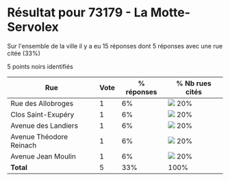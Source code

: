 # Résultat pour 73179 - La Motte-Servolex

Sur l'ensemble de la ville il y a eu 15 réponses dont 5 réponses avec une rue citée (33%)

5 points noirs identifiés

| Rue | Vote | % réponses | % Nb rues cités|
|-----|------|------------|----------------|
| Rue des Allobroges | 1 | 6% | <img src="../../img/bar_20.gif" />&nbsp;20%|
| Clos Saint-Exupéry | 1 | 6% | <img src="../../img/bar_20.gif" />&nbsp;20%|
| Avenue des Landiers | 1 | 6% | <img src="../../img/bar_20.gif" />&nbsp;20%|
| Avenue Théodore Reinach | 1 | 6% | <img src="../../img/bar_20.gif" />&nbsp;20%|
| Avenue Jean Moulin | 1 | 6% | <img src="../../img/bar_20.gif" />&nbsp;20%|
| **Total** | 5 | 33% | 100%|
